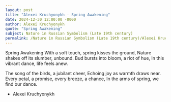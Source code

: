 ```yaml
---
layout: post
title: "Alexei Kruchyonykh - Spring Awakening"
date: 2024-12-30 12:00:00 -0000
author: Alexei Kruchyonykh
quote: "Spring Awakening"
subject: Nature in Russian Symbolism (Late 19th century)
permalink: /Nature in Russian Symbolism (Late 19th century)/Alexei Kruchyonykh/Alexei Kruchyonykh - Spring Awakening
---
```


Spring Awakening
With a soft touch, spring kisses the ground,
Nature shakes off its slumber, unbound.
Bud bursts into bloom, a riot of hue,
In this vibrant dance, life feels anew.

The song of the birds, a jubilant cheer,
Echoing joy as warmth draws near.
Every petal, a promise, every breeze, a chance,
In the arms of spring, we find our dance.

- Alexei Kruchyonykh
